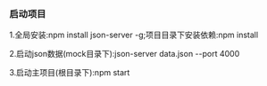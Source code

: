 ### 启动项目
1.全局安装:npm install json-server -g;项目目录下安装依赖:npm install

2.启动json数据(mock目录下):json-server data.json --port 4000

3.启动主项目(根目录下):npm start